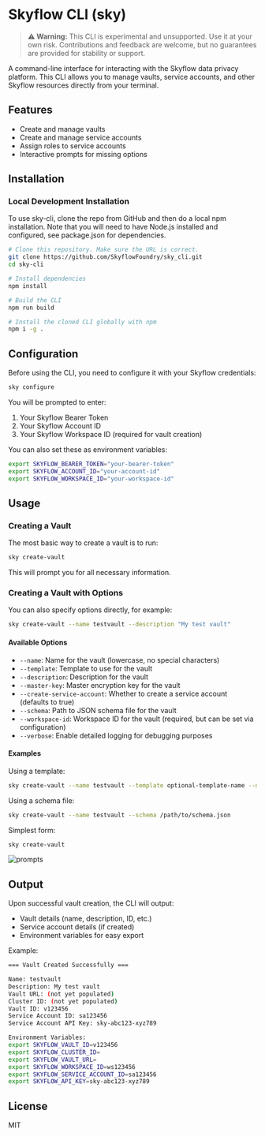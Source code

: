 # Skyflow CLI (sky)

> **⚠️ Warning:** This CLI is experimental and unsupported. Use it at your own risk. Contributions and feedback are welcome, but no guarantees are provided for stability or support.

A command-line interface for interacting with the Skyflow data privacy platform. This CLI allows you to manage vaults, service accounts, and other Skyflow resources directly from your terminal.

## Features

- Create and manage vaults
- Create and manage service accounts
- Assign roles to service accounts
- Interactive prompts for missing options

## Installation

### Local Development Installation

To use sky-cli, clone the repo from GitHub and then do a local npm installation. Note that you will need to have Node.js installed and configured, see package.json for dependencies.

```bash
# Clone this repository. Make sure the URL is correct.
git clone https://github.com/SkyflowFoundry/sky_cli.git
cd sky-cli

# Install dependencies
npm install

# Build the CLI
npm run build

# Install the cloned CLI globally with npm
npm i -g .
```

## Configuration

Before using the CLI, you need to configure it with your Skyflow credentials:

```bash
sky configure
```

You will be prompted to enter:

1. Your Skyflow Bearer Token
2. Your Skyflow Account ID
3. Your Skyflow Workspace ID (required for vault creation)

You can also set these as environment variables:

```bash
export SKYFLOW_BEARER_TOKEN="your-bearer-token"
export SKYFLOW_ACCOUNT_ID="your-account-id"
export SKYFLOW_WORKSPACE_ID="your-workspace-id"
```

## Usage

### Creating a Vault

The most basic way to create a vault is to run:

```bash
sky create-vault
```

This will prompt you for all necessary information.

### Creating a Vault with Options

You can also specify options directly, for example:

```bash
sky create-vault --name testvault --description "My test vault"
```

#### Available Options

- `--name`: Name for the vault (lowercase, no special characters)
- `--template`: Template to use for the vault
- `--description`: Description for the vault
- `--master-key`: Master encryption key for the vault
- `--create-service-account`: Whether to create a service account (defaults to true)
- `--schema`: Path to JSON schema file for the vault
- `--workspace-id`: Workspace ID for the vault (required, but can be set via configuration)
- `--verbose`: Enable detailed logging for debugging purposes

#### Examples

Using a template:

```bash
sky create-vault --name testvault --template optional-template-name --description "Full string description of the vault."
```

Using a schema file:

```bash
sky create-vault --name testvault --schema /path/to/schema.json
```

Simplest form:

```bash
sky create-vault
```

![prompts](msc/prompts.png)

## Output

Upon successful vault creation, the CLI will output:

- Vault details (name, description, ID, etc.)
- Service account details (if created)
- Environment variables for easy export

Example:

```bash
=== Vault Created Successfully ===

Name: testvault
Description: My test vault
Vault URL: (not yet populated)
Cluster ID: (not yet populated)
Vault ID: v123456
Service Account ID: sa123456
Service Account API Key: sky-abc123-xyz789

Environment Variables:
export SKYFLOW_VAULT_ID=v123456
export SKYFLOW_CLUSTER_ID=
export SKYFLOW_VAULT_URL=
export SKYFLOW_WORKSPACE_ID=ws123456
export SKYFLOW_SERVICE_ACCOUNT_ID=sa123456
export SKYFLOW_API_KEY=sky-abc123-xyz789
```

## License

MIT
